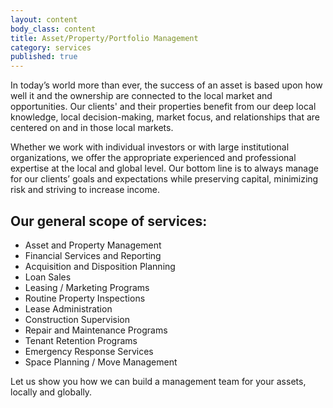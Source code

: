 ```yaml
---
layout: content
body_class: content
title: Asset/Property/Portfolio Management
category: services
published: true
---
```

In today’s world more than ever, the success of an asset is based upon how well it and the ownership are connected to the local market and opportunities. Our clients' and their properties  benefit from our deep local knowledge, local decision-making, market focus, and relationships that are centered on and in those local markets.

Whether we work with individual investors or with large institutional organizations, we offer the appropriate experienced and professional expertise  at the local and global level. Our bottom line is to always manage for our clients’ goals and expectations while preserving capital, minimizing risk and striving to increase income.

## Our general scope of services:

 - Asset and Property Management
 - Financial Services and Reporting
 - Acquisition and Disposition Planning
 - Loan Sales
 - Leasing / Marketing Programs
 - Routine Property Inspections
 - Lease Administration
 - Construction Supervision
 - Repair and Maintenance Programs
 - Tenant Retention Programs
 - Emergency Response Services
 - Space Planning / Move Management
 
 Let us show you how we can build a management team for your assets, locally and globally.
